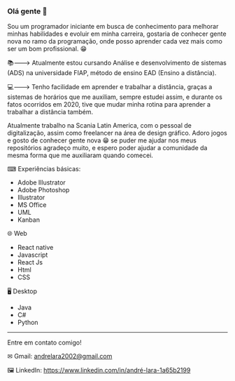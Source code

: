 ### Olá gente 👋
Sou um programador iniciante em busca de conhecimento para melhorar minhas habilidades e evoluir em minha carreira, gostaria de conhecer gente nova no ramo da programação, onde posso aprender cada vez mais como ser um bom profissional. 😁

📚---> Atualmente estou cursando Análise e desenvolvimento de sistemas (ADS) na universidade FIAP, método de ensino EAD (Ensino a distância).

💻---> Tenho facilidade em aprender e trabalhar a distância, graças a sistemas de horários que me auxiliam, sempre estudei assim, e durante os fatos ocorridos em 2020, tive que mudar minha rotina para aprender a trabalhar a distância também.

Atualmente trabalho na Scania Latin America, com o pessoal de digitalização, assim como freelancer na área de design gráfico.
Adoro jogos e gosto de conhecer gente nova 😁 se puder me ajudar nos meus repositórios agradeço muito, e espero poder ajudar a comunidade da mesma forma que me auxiliaram quando comecei.

⌨ Experiências básicas:
- Adobe Illustrator
- Adobe Photoshop
- Illustrator
- MS Office
- UML
- Kanban

🌐 Web
- React native
- Javascript
- React Js
- Html
- CSS

🖥️ Desktop
- Java
- C#
- Python

-----------------------------------------------------------------------

Entre em contato comigo!

✉ Gmail: andrelara2002@gmail.com

🖼 LinkedIn: https://www.linkedin.com/in/andré-lara-1a65b2199
